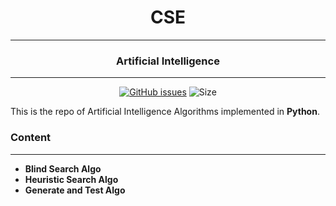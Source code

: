 <div align = "center">

# CSE 
---
### Artificial Intelligence
---
[![GitHub issues](https://img.shields.io/github/issues/Aanvikshiki/Artificial_Intelligence?logo=github)](https://github.com/Aanvikshiki/Artificial_Intelligence/issues) ![Size](https://github-size-badge.herokuapp.com/Aanvikshiki/Artificial_Intelligence.svg)
</div>

This is the repo of Artificial Intelligence Algorithms implemented in **Python**. 

### Content
---
* **Blind Search Algo**
* **Heuristic Search Algo**
* **Generate and Test Algo**
